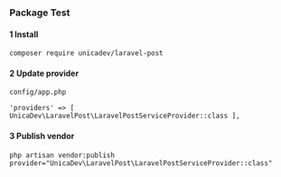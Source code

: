 ### Package Test

#### 1  Install 

<code>composer require unicadev/laravel-post</code>
#### 2 Update provider

<code>config/app.php</code>

<code>'providers' => [
        UnicaDev\\LaravelPost\\LaravelPostServiceProvider::class
    ],</code>
    
#### 3 Publish vendor 
<code>php artisan vendor:publish provider="UnicaDev\\LaravelPost\\LaravelPostServiceProvider::class"</code>
